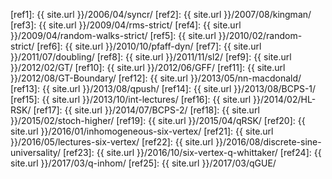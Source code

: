 [ref1]: {{ site.url }}/2006/04/syncr/
[ref2]: {{ site.url }}/2007/08/kingman/
[ref3]: {{ site.url }}/2009/04/rms-strict/
[ref4]: {{ site.url }}/2009/04/random-walks-strict/
[ref5]: {{ site.url }}/2010/02/random-strict/
[ref6]: {{ site.url }}/2010/10/pfaff-dyn/
[ref7]: {{ site.url }}/2011/07/doubling/
[ref8]: {{ site.url }}/2011/11/sl2/
[ref9]: {{ site.url }}/2012/02/GT/
[ref10]: {{ site.url }}/2012/06/GFF/
[ref11]: {{ site.url }}/2012/08/GT-Boundary/
[ref12]: {{ site.url }}/2013/05/nn-macdonald/
[ref13]: {{ site.url }}/2013/08/qpush/
[ref14]: {{ site.url }}/2013/08/BCPS-1/
[ref15]: {{ site.url }}/2013/10/int-lectures/
[ref16]: {{ site.url }}/2014/02/HL-RSK/
[ref17]: {{ site.url }}/2014/07/BCPS-2/
[ref18]: {{ site.url }}/2015/02/stoch-higher/
[ref19]: {{ site.url }}/2015/04/qRSK/
[ref20]: {{ site.url }}/2016/01/inhomogeneous-six-vertex/
[ref21]: {{ site.url }}/2016/05/lectures-six-vertex/
[ref22]: {{ site.url }}/2016/08/discrete-sine-universality/
[ref23]: {{ site.url }}/2016/10/six-vertex-q-whittaker/
[ref24]: {{ site.url }}/2017/03/q-inhom/
[ref25]: {{ site.url }}/2017/03/qGUE/
